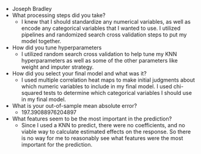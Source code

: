 * Joseph Bradley
* What processing steps did you take?
  * I knew that I should standardize any numerical variables, as well as encode any categorical variables that I wanted to use. I utilized pipelines and randomized search cross validation steps to put my model together.
* How did you tune hyperparameters
  * I utilized random search cross validation to help tune my KNN hyperparameters as well as some of the other parameters like weight and imputer strategy.
* How did you select your final model and what was it?
  * I used multiple correlation heat maps to make initial judgments about which numeric variables to include in my final model. I used chi-squared tests to determine which categorical variables I should use in my final model.
* What is your out-of-sample mean absolute error?
  * 197.39088976204897
* What features seem to be the most important in the prediction?
  * Since I used a KNN to predict, there were no coefficients, and no viable way to calculate estimated effects on the response. So there is no way for me to reasonably see what features were the most important for the prediction.
